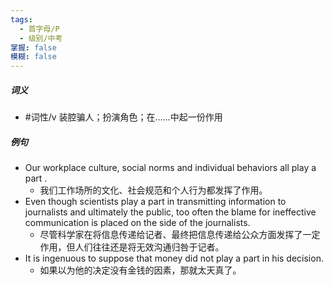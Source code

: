 ```yaml
---
tags:
  - 首字母/P
  - 级别/中考
掌握: false
模糊: false
---
```

##### 词义
- #词性/v  装腔骗人；扮演角色；在……中起一份作用
##### 例句
- Our workplace culture, social norms and individual behaviors all play a part .
	- 我们工作场所的文化、社会规范和个人行为都发挥了作用。
- Even though scientists play a part in transmitting information to journalists and ultimately the public, too often the blame for ineffective communication is placed on the side of the journalists.
	- 尽管科学家在将信息传递给记者、最终把信息传递给公众方面发挥了一定作用，但人们往往还是将无效沟通归咎于记者。
- It is ingenuous to suppose that money did not play a part in his decision.
	- 如果以为他的决定没有金钱的因素，那就太天真了。
